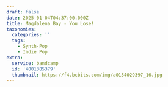 ```yaml
---
draft: false
date: 2025-01-04T04:37:00.000Z
title: Magdalena Bay - You Lose!
taxonomies:
  categories: ''
  tags:
    - Synth-Pop
    - Indie Pop
extra:
  service: bandcamp
  id: '4001385379'
  thumbnail: https://f4.bcbits.com/img/a0154029397_16.jpg
---
```


